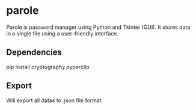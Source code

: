 # parole
Parole is password manager using Python and Tkinter (GUI).  It stores data in a single file using a user-friendly interface.

## Dependencies
pip install cryptography pyperclip

## Export
Will export all datas to .json file format
